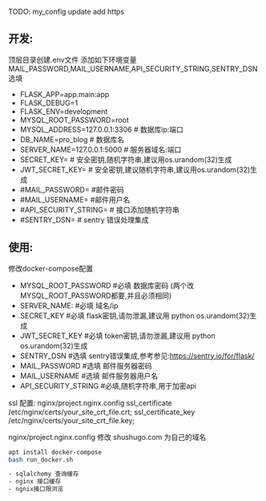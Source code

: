 TODO:
 my_config update
 add https 

## 开发: 
顶层目录创建.env文件
添加如下环境变量MAIL_PASSWORD,MAIL_USERNAME,API_SECURITY_STRING,SENTRY_DSN选填
- FLASK_APP=app.main:app
- FLASK_DEBUG=1
- FLASK_ENV=development
- MYSQL_ROOT_PASSWORD=root
- MYSQL_ADDRESS=127.0.0.1:3306 # 数据库ip:端口
- DB_NAME=pro_blog # 数据库名
- SERVER_NAME=127.0.0.1:5000 # 服务器域名:端口
- SECRET_KEY=   # 安全密钥,随机字符串,建议用os.urandom(32)生成
- JWT_SECRET_KEY= # 安全密钥,建议随机字符串,建议用os.urandom(32)生成
- \#MAIL_PASSWORD=  #邮件密码
- \#MAIL_USERNAME=  #邮件用户名
- \#API_SECURITY_STRING=  # 接口添加随机字符串
- \#SENTRY_DSN=  # sentry  错误处理集成


## 使用:
修改docker-compose配置
- MYSQL_ROOT_PASSWORD #必填 数据库密码 (两个改MYSQL_ROOT_PASSWORD都要,并且必须相同)
- SERVER_NAME: #必填 域名/ip
- SECRET_KEY #必填 flask密钥,请勿泄漏,建议用 python os.urandom(32)生成
- JWT_SECRET_KEY #必填 token密钥,请勿泄漏,建议用 python os.urandom(32)生成
- SENTRY_DSN #选填 sentry错误集成,参考参见:https://sentry.io/for/flask/
- MAIL_PASSWORD #选填 邮件服务器密码
- MAIL_USERNAME #选填 邮件服务器用户名
- API_SECURITY_STRING #必填,随机字符串,用于加密api

ssl 配置:
nginx/project.nginx.config
ssl_certificate /etc/nginx/certs/your_site_crt_file.crt;
ssl_certificate_key /etc/nginx/certs/your_site_crt_file.key;

nginx/project.nginx.config
修改 shushugo.com 为自己的域名

```bash
apt install docker-compose
bash run_docker.sh

- sqlalchemy 查询缓存
- nginx 接口缓存
- ngnix接口限浏览
